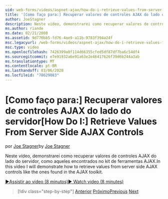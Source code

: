```yaml
---
uid: web-forms/videos/aspnet-ajax/how-do-i-retrieve-values-from-server-side-ajax-controls
title: '[Como faço para:] Recuperar valores de controles AJAX do lado do servidor | Microsoft Docs'
author: JoeStagner
description: Neste vídeo, demonstrarei como recuperar valores de controles AJAX do lado do servidor, como aqueles encontrados no kit de ferramentas AJAX.
ms.author: riande
ms.date: 02/21/2008
ms.assetid: 9d770bb5-fd76-4ae9-a11b-9783f394a24f
msc.legacyurl: /web-forms/videos/aspnet-ajax/how-do-i-retrieve-values-from-server-side-ajax-controls
msc.type: video
ms.openlocfilehash: 7426399a0f114d66355cfed5df87df7ba6c54df4
ms.sourcegitcommit: e7e91932a6e91a63e2e46417626f39d6b244a3ab
ms.translationtype: MT
ms.contentlocale: pt-BR
ms.lasthandoff: 03/06/2020
ms.locfileid: "78629083"
---
```

# <a name="how-do-i-retrieve-values-from-server-side-ajax-controls"></a><span data-ttu-id="62d44-103">[Como faço para:] Recuperar valores de controles AJAX do lado do servidor</span><span class="sxs-lookup"><span data-stu-id="62d44-103">[How Do I:] Retrieve Values From Server Side AJAX Controls</span></span>

<span data-ttu-id="62d44-104">por [Joe Stagner](https://github.com/JoeStagner)</span><span class="sxs-lookup"><span data-stu-id="62d44-104">by [Joe Stagner](https://github.com/JoeStagner)</span></span>

<span data-ttu-id="62d44-105">Neste vídeo, demonstrarei como recuperar valores de controles AJAX do lado do servidor, como aqueles encontrados no kit de ferramentas AJAX.</span><span class="sxs-lookup"><span data-stu-id="62d44-105">In this video I will demonstrate how to retrieve values from server side AJAX controls like the ones found in the AJAX toolkit.</span></span>

[<span data-ttu-id="62d44-106">&#9654;Assistir ao vídeo (8 minutos)</span><span class="sxs-lookup"><span data-stu-id="62d44-106">&#9654; Watch video (8 minutes)</span></span>](https://channel9.msdn.com/Blogs/ASP-NET-Site-Videos/how-do-i-retrieve-values-from-server-side-ajax-controls)

> [!div class="step-by-step"]
> <span data-ttu-id="62d44-107">[Anterior](how-do-i-associate-ajax-client-behavior-with-an-aspnet-server-control.md)
> [Próximo](two-simple-techniques-for-triggering-updates-to-update-panels.md)</span><span class="sxs-lookup"><span data-stu-id="62d44-107">[Previous](how-do-i-associate-ajax-client-behavior-with-an-aspnet-server-control.md)
[Next](two-simple-techniques-for-triggering-updates-to-update-panels.md)</span></span>
